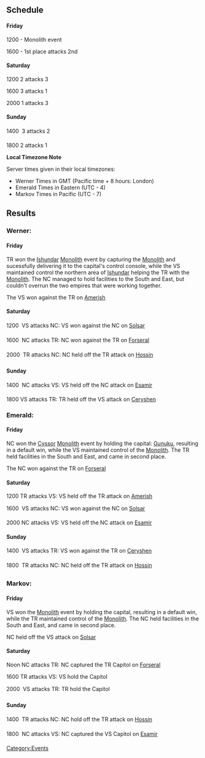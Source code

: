 ## Schedule

#### Friday

1200 - Monolith event

1600 - 1st place attacks 2nd

#### Saturday

1200 2 attacks 3

1600 3 attacks 1

2000 1 attacks 3

#### Sunday

1400  3 attacks 2

1800 2 attacks 1

<b>Local Timezone Note</b>

Server times given in their local timezones:

- Werner Times in GMT (Pacific time + 8 hours: London)
- Emerald Times in Eastern (UTC - 4)
- Markov Times in Pacific (UTC - 7)

## Results

### Werner:

#### Friday

TR won the [Ishundar](Ishundar.md)
[Monolith](Monolith.md) event by capturing the
[Monolith](Monolith.md) and sucessfully delivering it to the
capital's control console, while the VS maintained control the northern
area of [Ishundar](Ishundar.md) helping the TR with the
[Monolith](Monolith.md). The NC managed to hold facilities to
the South and East, but couldn't overrun the two empires that were
working together.

The VS won against the TR on [Amerish](Amerish.md)

#### Saturday

1200  VS attacks NC: VS won against the NC on
[Solsar](Solsar.md)

1600  NC attacks TR: NC won against the TR on
[Forseral](Forseral.md)

2000  TR attacks NC: NC held off the TR attack on
[Hossin](Hossin.md)

#### Sunday

1400  NC attacks VS: VS held off the NC attack on
[Esamir](Esamir.md)

1800 VS attacks TR: TR held off the VS attack on
[Ceryshen](Ceryshen.md)

### Emerald:

#### Friday

NC won the [Cyssor](Cyssor.md) [Monolith](Monolith.md)
event by holding the capital: [Gunuku](Gunuku.md), resulting in
a default win, while the VS maintained control of the
[Monolith](Monolith.md). The TR held facilities in the South and
East, and came in second place.

The NC won against the TR on [Forseral](Forseral.md)

#### Saturday

1200 TR attacks VS: VS held off the TR attack on
[Amerish](Amerish.md)

1600  VS attacks NC: VS won against the NC on
[Solsar](Solsar.md)

2000 NC attacks VS: VS held off the NC attack on
[Esamir](Esamir.md)

#### Sunday

1400  VS attacks TR: VS won against the TR on
[Ceryshen](Ceryshen.md)

1800  TR attacks NC: NC held off the TR attack on
[Hossin](Hossin.md)

### Markov:

#### Friday

VS won the [Monolith](Monolith.md) event by holding the capital,
resulting in a default win, while the TR maintained control of the
[Monolith](Monolith.md). The NC held facilities in the South and
East, and came in second place.

NC held off the VS attack on [Solsar](Solsar.md)

#### Saturday

Noon NC attacks TR: NC captured the TR Capitol on
[Forseral](Forseral.md)

1600 TR attacks VS: VS hold the Capitol

2000  VS attacks TR: TR hold the Capitol

#### Sunday

1400  TR attacks NC: NC hold off the TR attack on
[Hossin](Hossin.md)

1800  NC attacks VS: NC captured the VS Capitol on
[Esamir](Esamir.md)

[Category:Events](Category:Events.md)
